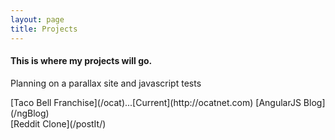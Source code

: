 ```yaml
---
layout: page
title: Projects
---
```


  <h4>This is where my projects will go.</h4>
  <p>Planning on a parallax site and javascript tests</p>
  [Taco Bell Franchise](/ocat)...[Current](http://ocatnet.com)
  [AngularJS Blog](/ngBlog)<br>
  [Reddit Clone](/postIt/)<br>

